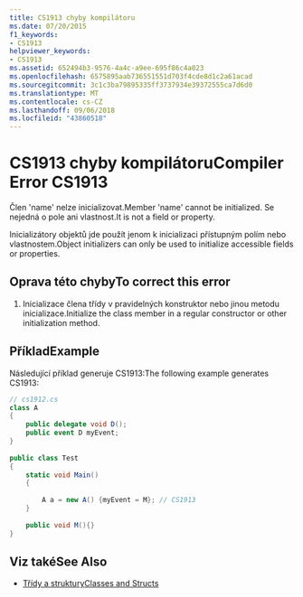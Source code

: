```yaml
---
title: CS1913 chyby kompilátoru
ms.date: 07/20/2015
f1_keywords:
- CS1913
helpviewer_keywords:
- CS1913
ms.assetid: 652494b3-9576-4a4c-a9ee-695f86c4a023
ms.openlocfilehash: 6575895aab736551551d703f4cde8d1c2a61acad
ms.sourcegitcommit: 3c1c3ba79895335ff3737934e39372555ca7d6d0
ms.translationtype: MT
ms.contentlocale: cs-CZ
ms.lasthandoff: 09/06/2018
ms.locfileid: "43860518"
---
```

# <a name="compiler-error-cs1913"></a><span data-ttu-id="079dc-102">CS1913 chyby kompilátoru</span><span class="sxs-lookup"><span data-stu-id="079dc-102">Compiler Error CS1913</span></span>
<span data-ttu-id="079dc-103">Člen 'name' nelze inicializovat.</span><span class="sxs-lookup"><span data-stu-id="079dc-103">Member 'name' cannot be initialized.</span></span> <span data-ttu-id="079dc-104">Se nejedná o pole ani vlastnost.</span><span class="sxs-lookup"><span data-stu-id="079dc-104">It is not a field or property.</span></span>  
  
 <span data-ttu-id="079dc-105">Inicializátory objektů jde použít jenom k inicializaci přístupným polím nebo vlastnostem.</span><span class="sxs-lookup"><span data-stu-id="079dc-105">Object initializers can only be used to initialize accessible fields or properties.</span></span>  
  
## <a name="to-correct-this-error"></a><span data-ttu-id="079dc-106">Oprava této chyby</span><span class="sxs-lookup"><span data-stu-id="079dc-106">To correct this error</span></span>  
  
1.  <span data-ttu-id="079dc-107">Inicializace člena třídy v pravidelných konstruktor nebo jinou metodu inicializace.</span><span class="sxs-lookup"><span data-stu-id="079dc-107">Initialize the class member in a regular constructor or other initialization method.</span></span>  
  
## <a name="example"></a><span data-ttu-id="079dc-108">Příklad</span><span class="sxs-lookup"><span data-stu-id="079dc-108">Example</span></span>  
 <span data-ttu-id="079dc-109">Následující příklad generuje CS1913:</span><span class="sxs-lookup"><span data-stu-id="079dc-109">The following example generates CS1913:</span></span>  
  
```csharp  
// cs1912.cs  
class A  
{  
    public delegate void D();  
    public event D myEvent;  
}  
  
public class Test  
{  
    static void Main()  
    {  
  
        A a = new A() {myEvent = M}; // CS1913  
    }  
  
    public void M(){}  
}  
```  
  
## <a name="see-also"></a><span data-ttu-id="079dc-110">Viz také</span><span class="sxs-lookup"><span data-stu-id="079dc-110">See Also</span></span>

- [<span data-ttu-id="079dc-111">Třídy a struktury</span><span class="sxs-lookup"><span data-stu-id="079dc-111">Classes and Structs</span></span>](../../csharp/programming-guide/classes-and-structs/index.md)
